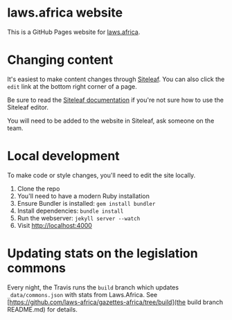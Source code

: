 # laws.africa website

This is a GitHub Pages website for [laws.africa](https://laws.africa).

# Changing content

It's easiest to make content changes through [Siteleaf](https://manage.siteleaf.com/sites/5c138a462dde9749d7d61d1c/pages). You can also click the `edit` link at the bottom right corner of a page.

Be sure to read the [Siteleaf documentation](https://learn.siteleaf.com/) if you're not sure how to use the Siteleaf editor.

You will need to be added to the website in Siteleaf, ask someone on the team.

# Local development

To make code or style changes, you'll need to edit the site locally.

1. Clone the repo
2. You'll need to have a modern Ruby installation
3. Ensure Bundler is installed: `gem install bundler`
4. Install dependencies: `bundle install`
5. Run the webserver: `jekyll server --watch`
6. Visit [http://localhost:4000](http://localhost:4000)

# Updating stats on the legislation commons

Every night, the Travis runs the `build` branch which updates `_data/commons.json` with stats from Laws.Africa.
See [https://github.com/laws-africa/gazettes-africa/tree/build](the build branch README.md) for details.
